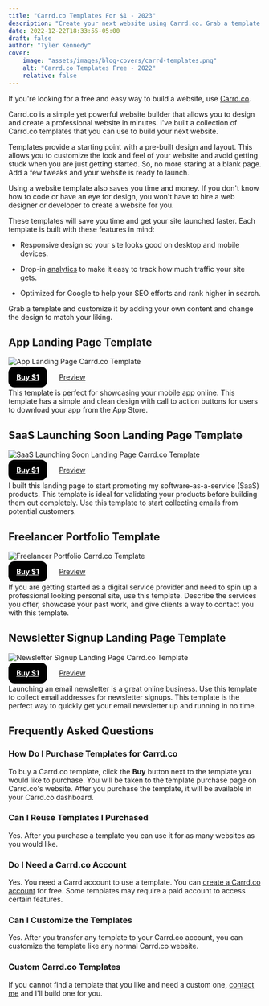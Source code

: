 ```yaml
---
title: "Carrd.co Templates For $1 - 2023"
description: "Create your next website using Carrd.co. Grab a template to get a head start and customize it by adding your own content and modifying the design."
date: 2022-12-22T18:33:55-05:00
draft: false
author: "Tyler Kennedy"
cover:
    image: "assets/images/blog-covers/carrd-templates.png"
    alt: "Carrd.co Templates Free - 2022"
    relative: false 
---
```


<style>
  .buy-button, .preview-button {
    border-radius: 12px;
    box-shadow: unset !important;
    padding: 12px 16px;
    height: 40px;
    margin-right: 4px;
  }

  .preview-button {
    text-decoration: underline;
  }

  .buy-button {
    background-color: #000;
    color: #FFF;
    font-weight: 700;
  }
</style>

If you're looking for a free and easy way to build a website, use [Carrd.co](https://try.carrd.co/1zf1rsmd). 

Carrd.co is a simple yet powerful website builder that allows you to design and create a professional website in minutes. I've built a collection of Carrd.co templates that you can use to build your next website. 

Templates provide a starting point with a pre-built design and layout. This allows you to customize the look and feel of your website and avoid getting stuck when you are just getting started. So, no more staring at a blank page. Add a few tweaks and your website is ready to launch. 

Using a website template also saves you time and money. If you don't know how to code or have an eye for design, you won't have to hire a web designer or developer to create a website for you. 

These templates will save you time and get your site launched faster. Each template is built with these features in mind:

* Responsive design so your site looks good on desktop and mobile devices. 

* Drop-in [analytics](/blog/how-to-add-google-analytics-to-carrd-website/) to make it easy to track how much traffic your site gets. 

* Optimized for Google to help your SEO efforts and rank higher in search.

Grab a template and customize it by adding your own content and change the design to match your liking.

## App Landing Page Template
![App Landing Page Carrd.co Template](/assets/images/carrd-templates/app-landing-page.png#center "App Landing Page Carrd.co Template")

<a class="buy-button" href="https://carrd.co/buy/1b646dd17c5edd8f/" target="_blank">Buy $1</a>
<a class="preview-button" href="https://084d449850c8300a.demo.carrd.co/" target="_blank"> Preview</a>

This template is perfect for showcasing your mobile app online. This template has a simple and clean design with call to action buttons for users to download your app from the App Store. 

## SaaS Launching Soon Landing Page Template
![SaaS Launching Soon Landing Page Carrd.co Template](/assets/images/carrd-templates/saas-launching-soon-landing-page.jpg#center "SaaS Launching Soon Landing Page Carrd.co Template")

<a class="buy-button" href="https://carrd.co/buy/a4d6900822c36f0b" target="_blank">Buy $1</a>
<a class="preview-button" href="https://702023fa3d6da072.demo.carrd.co/" target="_blank"> Preview</a>

I built this landing page to start promoting my software-as-a-service (SaaS) products. This template is ideal for validating your products before building them out completely. Use this template to start collecting emails from potential customers. 

## Freelancer Portfolio Template
![Freelancer Portfolio Carrd.co Template](/assets/images/carrd-templates/freelancer-portfolio.jpg#center "Freelancer Portfolio Carrd.co Template")

<a class="buy-button" href="https://carrd.co/buy/8694cc8d6865a0b3/" target="_blank">Buy $1</a>
<a class="preview-button" href="https://3e4d97ed3cc1961b.demo.carrd.co/" target="_blank"> Preview</a>

If you are getting started as a digital service provider and need to spin up a professional looking personal site, use this template. Describe the services you offer, showcase your past work, and give clients a way to contact you with this template.

## Newsletter Signup Landing Page Template
![Newsletter Signup Landing Page Carrd.co Template](/assets/images/carrd-templates/newsletter-signup-landing-page.jpg#center "Newsletter Signup Landing Page Carrd.co Template")

<a class="buy-button" href="https://carrd.co/buy/1f1f2037eb858b39/" target="_blank">Buy $1</a>
<a class="preview-button" href="https://3c6085ea8482168e.demo.carrd.co/" target="_blank"> Preview</a>

Launching an email newsletter is a great online business. Use this template to collect email addresses for newsletter signups. This template is the perfect way to quickly get your email newsletter up and running in no time.

## Frequently Asked Questions

### How Do I Purchase Templates for Carrd.co

To buy a Carrd.co template, click the **Buy** button next to the template you would like to purchase. You will be taken to the template purchase page on Carrd.co's website. After you purchase the template, it will be available in your Carrd.co dashboard.

### Can I Reuse Templates I Purchased

Yes. After you purchase a template you can use it for as many websites as you would like.

### Do I Need a Carrd.co Account

Yes. You need a Carrd account to use a template. You can [create a Carrd.co account](https://try.carrd.co/1zf1rsmd) for free. Some templates may require a paid account to access certain features.

### Can I Customize the Templates

Yes. After you transfer any template to your Carrd.co account, you can customize the template like any normal Carrd.co website.

### Custom Carrd.co Templates

If you cannot find a template that you like and need a custom one, [contact me](/contact) and I'll build one for you.

